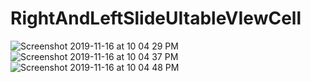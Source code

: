 # RightAndLeftSlideUItableVIewCell

![Screenshot 2019-11-16 at 10 04 29 PM](https://user-images.githubusercontent.com/38103919/68996227-43f21080-08bd-11ea-863d-a9ce094f35ae.png)
![Screenshot 2019-11-16 at 10 04 37 PM](https://user-images.githubusercontent.com/38103919/68996228-448aa700-08bd-11ea-917e-06df57f4ee8d.png)
![Screenshot 2019-11-16 at 10 04 48 PM](https://user-images.githubusercontent.com/38103919/68996230-448aa700-08bd-11ea-80b5-0da0ebe89835.png)
